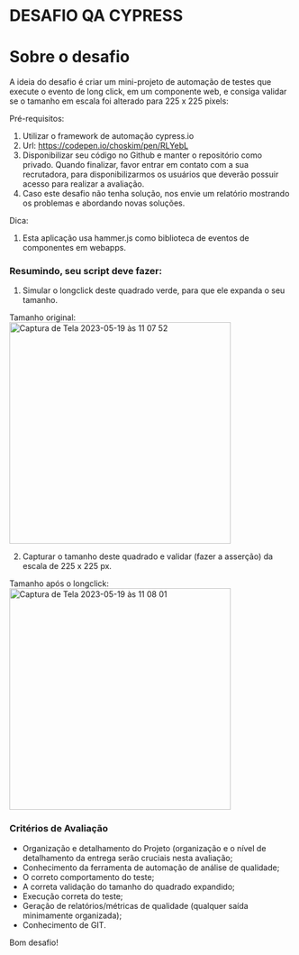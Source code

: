 # DESAFIO QA CYPRESS

# Sobre o desafio

A ideia do desafio é criar um mini-projeto de automação de testes que execute o evento de long click, em um componente web, e consiga validar se o tamanho em escala foi alterado para 225 x 225 pixels: 

Pré-requisitos: 

1) Utilizar o framework de automação cypress.io 
2) Url: https://codepen.io/choskim/pen/RLYebL
3) Disponibilizar seu código no Github e manter o repositório como privado. Quando finalizar, favor entrar em contato com a sua recrutadora, para disponibilizarmos os usuários que deverão possuir acesso para realizar a avaliação. 
4) Caso este desafio não tenha solução, nos envie um relatório mostrando os problemas e abordando novas soluções. 

Dica: 
1) Esta aplicação usa hammer.js como biblioteca de eventos de componentes em webapps. 

### Resumindo, seu script deve fazer: 

1) Simular o longclick deste quadrado verde, para que ele expanda o seu tamanho. 

Tamanho original:
<img width="393" alt="Captura de Tela 2023-05-19 às 11 07 52" src="https://github.com/laspbr/DESAFIO-QA-CYPRESS/assets/38757479/d365bba0-c042-463c-973a-390a720c79d7">

2) Capturar o tamanho deste quadrado e validar (fazer a asserção) da escala de 225 x 225 px. 

Tamanho após o longclick: 
<img width="393" alt="Captura de Tela 2023-05-19 às 11 08 01" src="https://github.com/laspbr/DESAFIO-QA-CYPRESS/assets/38757479/44b17f9c-c190-4504-86c0-042ffd3c3406">

### Critérios de Avaliação

   - Organização e detalhamento do Projeto (organização e o nível de detalhamento da entrega serão cruciais nesta avaliação; 
   - Conhecimento da ferramenta de automação de análise de qualidade;
   - O correto comportamento do teste; 
   - A correta validação do tamanho do quadrado expandido; 
   - Execução correta do teste;
   - Geração de relatórios/métricas de qualidade (qualquer saída minimamente organizada);
   - Conhecimento de GIT.

Bom desafio! 
